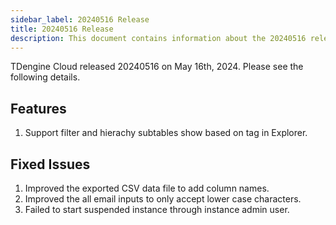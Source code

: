 ```yaml
---
sidebar_label: 20240516 Release
title: 20240516 Release
description: This document contains information about the 20240516 release.
---
```


TDengine Cloud released 20240516 on May 16th, 2024. Please see the following details.

## Features

1. Support filter and hierachy subtables show based on tag in Explorer.

## Fixed Issues

1. Improved the exported CSV data file to add column names.
2. Improved the all email inputs to only accept lower case characters.
3. Failed to start suspended instance through instance admin user.
